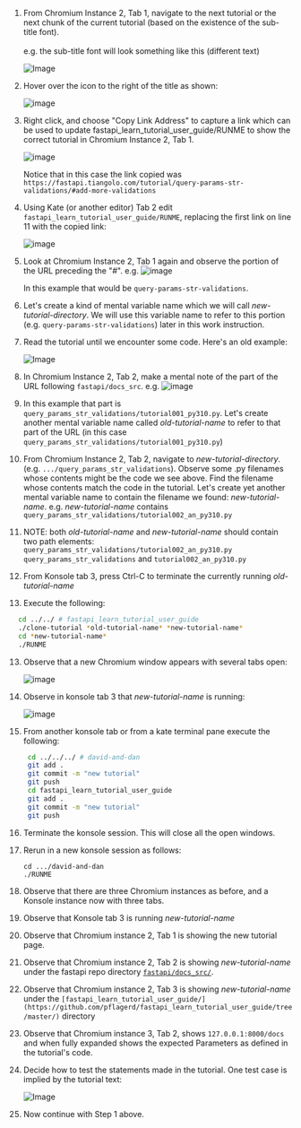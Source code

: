 1. From Chromium Instance 2, Tab 1, navigate to the next tutorial or the next chunk of the current tutorial (based on the existence of the sub-title font).
     <br><br>e.g. the sub-title font will look something like this (different text)

     ![Image](https://github.com/user-attachments/assets/87a516aa-6cf3-4bd5-a5a3-f9e01148cadb)

2. Hover over the icon to the right of the title as shown:

   ![image](https://github.com/user-attachments/assets/d0c091d0-896d-4da8-86fc-cbdf74ef3ecd)

3. Right click, and choose "Copy Link Address" to capture a link which can be used to update fastapi_learn_tutorial_user_guide/RUNME to show the correct tutorial in Chromium Instance 2, Tab 1.

   ![image](https://github.com/user-attachments/assets/c0e91164-3fb3-404e-8c75-0231a503e352)

   Notice that in this case the link copied was `https://fastapi.tiangolo.com/tutorial/query-params-str-validations/#add-more-validations`

4. Using Kate (or another editor) Tab 2 edit `fastapi_learn_tutorial_user_guide/RUNME`, replacing the first link on line 11 with the copied link:

   ![image](https://github.com/user-attachments/assets/da7f2b20-b8ce-4584-88f4-3982b54f4575)
   
5. Look at Chromium Instance 2, Tab 1 again and observe the portion of the URL preceding the "#". e.g.
   ![image](https://github.com/user-attachments/assets/c56a6bcc-e8bc-42fc-82ce-3b0f641607e5)

     In this example that would be `query-params-str-validations`.
6. Let's create a kind of mental variable name which we will call *new-tutorial-directory*. We will use this variable name to refer to this portion (e.g. `query-params-str-validations`) later in this work instruction.
7. Read the tutorial until we encounter some code. Here's an old example:

     ![Image](https://github.com/user-attachments/assets/eab3c212-b07c-4818-a331-6033fd0af548)

8. In Chromium Instance 2, Tab 2, make a mental note of the part of the URL following `fastapi/docs_src`. e.g.
   ![image](https://github.com/user-attachments/assets/d66aaa2f-588b-4d68-85aa-65545b894325)

9. In this example that part is `query_params_str_validations/tutorial001_py310.py`.  Let's create another mental variable name called *old-tutorial-name* to refer to that part of the URL (in this case `query_params_str_validations/tutorial001_py310.py`)
10. From Chromium Instance 2, Tab 2, navigate to *new-tutorial-directory*. (e.g. `.../query_params_str_validations`).  Observe some .py filenames whose contents might be the code we see above. Find the filename whose contents match the code in the tutorial. Let's create yet another mental variable name to contain the filename we found: *new-tutorial-name*.  e.g. *new-tutorial-name* contains `query_params_str_validations/tutorial002_an_py310.py`

10. NOTE: both *old-tutorial-name* and *new-tutorial-name* should contain two path elements: `query_params_str_validations/tutorial002_an_py310.py` `query_params_str_validations` and `tutorial002_an_py310.py`
    
11.  From Konsole tab 3, press Ctrl-C to terminate the currently running *old-tutorial-name*
12.  Execute the following:
   ``` bash
     cd ../../ # fastapi_learn_tutorial_user_guide
     ./clone-tutorial *old-tutorial-name* *new-tutorial-name*
     cd *new-tutorial-name*
     ./RUNME
   ```
13. Observe that a new Chromium window appears with several tabs open:

     ![image](https://github.com/user-attachments/assets/b5097f1c-88b4-43a7-b31f-c56b0d0917ae)

14. Observe in konsole tab 3 that *new-tutorial-name* is running:

     ![image](https://github.com/user-attachments/assets/da4811c9-3576-47e0-9b4b-015b23fe2bfb)

15. From another konsole tab or from a kate terminal pane execute the following:
    ```bash
     cd ../../../ # david-and-dan
     git add .
     git commit -m "new tutorial"
     git push
     cd fastapi_learn_tutorial_user_guide
     git add .
     git commit -m "new tutorial"
     git push
    ```
16. Terminate the konsole session. This will close all the open windows.
17. Rerun in a new konsole session as follows:
    ```
    cd .../david-and-dan
    ./RUNME
    ```
18. Observe that there are three Chromium instances as before, and a Konsole instance now with three tabs.
19. Observe that Konsole tab 3 is running *new-tutorial-name*
20. Observe that Chromium instance 2, Tab 1 is showing the new tutorial page.
21. Observe that Chromium instance 2, Tab 2 is showing *new-tutorial-name* under the fastapi repo directory [`fastapi/docs_src/`](https://github.com/fastapi/fastapi/blob/master/docs_src/).
22. Observe that Chromium instance 2, Tab 3 is showing *new-tutorial-name* under the `[fastapi_learn_tutorial_user_guide/](https://github.com/pflagerd/fastapi_learn_tutorial_user_guide/tree/master/)` directory
23. Observe that Chromium instance 3, Tab 2, shows `127.0.0.1:8000/docs` and when fully expanded shows the expected Parameters as defined in the tutorial's code.
24. Decide how to test the statements made in the tutorial. One test case is implied by the tutorial text:

     ![Image](https://github.com/user-attachments/assets/606eb18d-4328-40dd-94ea-e976e1aede61)

25. Now continue with Step 1 above.

